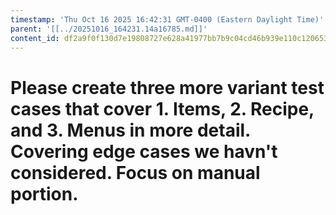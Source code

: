 ```yaml
---
timestamp: 'Thu Oct 16 2025 16:42:31 GMT-0400 (Eastern Daylight Time)'
parent: '[[../20251016_164231.14a16785.md]]'
content_id: df2a9f0f130d7e19808727e628a41977bb7b9c04cd46b939e110c1206538887e
---
```


# Please create three more variant test cases that cover 1. Items, 2. Recipe, and 3. Menus in more detail. Covering edge cases we havn't considered. Focus on manual portion.
